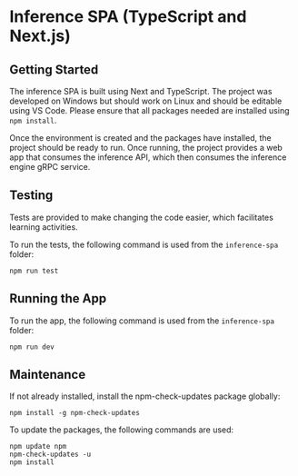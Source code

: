 # Inference SPA (TypeScript and Next.js)

## Getting Started

The inference SPA is built using Next and TypeScript. The project was developed on Windows but should work on Linux 
and should be editable using VS Code. Please ensure that all packages needed are installed using `npm install`.

Once the environment is created and the packages have installed, the project should be ready to run. Once running, 
the project provides a web app that consumes the inference API, which then consumes the inference engine gRPC service.

## Testing

Tests are provided to make changing the code easier, which facilitates learning activities.

To run the tests, the following command is used from the `inference-spa` folder:

```shell
npm run test
```

## Running the App

To run the app, the following command is used from the `inference-spa` folder:

```shell
npm run dev
```

## Maintenance

If not already installed, install the npm-check-updates package globally:

```shell
npm install -g npm-check-updates
```

To update the packages, the following commands are used:

```shell
npm update npm
npm-check-updates -u
npm install
```